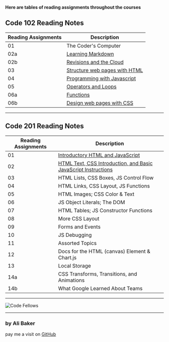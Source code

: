 
**Here are tables of reading assignments throughout the courses**

## Code 102 Reading Notes

| Reading Assignments | Description |
| ------------------- | ----------- |
| 01                  | The Coder's Computer        |
| 02a                 | [Learning Markdown](https://alibakersartawi.github.io/reading-notes/about) |
| 02b                 | [Revisions and the Cloud](https://alibakersartawi.github.io/reading-notes/GitIntro) |
| 03                  | [Structure web pages with HTML](https://alibakersartawi.github.io/reading-notes/html1) |
| 04                  | [Programming with Javascript](https://alibakersartawi.github.io/reading-notes/javascript) |
| 05                  | [Operators and Loops](https://alibakersartawi.github.io/reading-notes/operators&loops) |
| 06a                 | [Functions](https://alibakersartawi.github.io/reading-notes/functions) |
| 06b                 | [Design web pages with CSS](https://alibakersartawi.github.io/reading-notes/cssdesign) |

---

## Code 201 Reading Notes

| Reading Assignments | Description |
| ------------------- | ----------- |
| 01                  | [Introductory HTML and JavaScript](https://alibakersartawi.github.io/reading-notes/class-01) |
| 02                  | [HTML Text, CSS Introduction, and Basic JavaScript Instructions](https://alibakersartawi.github.io/reading-notes/class-02) |
| 03                  | HTML Lists, CSS Boxes, JS Control Flow |
| 04                  | HTML Links, CSS Layout, JS Functions |
| 05                  | HTML Images; CSS Color & Text |
| 06                  | JS Object Literals; The DOM |
| 07                  | HTML Tables; JS Constructor Functions |
| 08                  | More CSS Layout |
| 09                  | Forms and Events |
| 10                  | JS Debugging |
| 11                  | Assorted Topics |
| 12                  | Docs for the HTML (canvas) Element & Chart.js |
| 13                  | Local Storage |
| 14a                 | CSS Transforms, Transitions, and Animations |
| 14b                 | What Google Learned About Teams |

---

![Code Fellows](https://avatars.githubusercontent.com/u/3904529?s=280&v=4)

---

### **by Ali Baker**
pay me a visit on [GitHub](https://github.com/AliBakerSartawi)